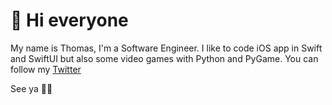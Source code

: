 # 👋  Hi everyone

My name is Thomas, I'm a Software Engineer.
I like to code iOS app in Swift and SwiftUI but also some video games with Python and PyGame.
You can follow my [Twitter](https://twitter.com/ThomasG51)

See ya 🤙🏻

<!---
ThomasG51/ThomasG51 is a ✨ special ✨ repository because its `README.md` (this file) appears on your GitHub profile.
You can click the Preview link to take a look at your changes.
--->
